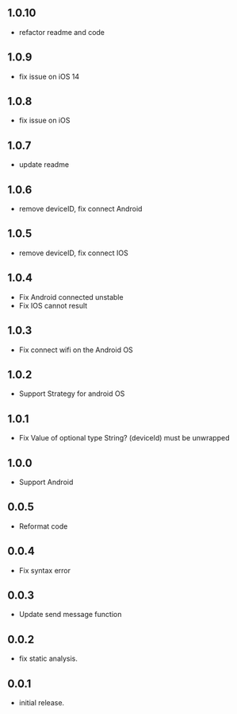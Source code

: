 ## 1.0.10

* refactor readme and code

## 1.0.9

* fix issue on iOS 14

## 1.0.8

* fix issue on iOS

## 1.0.7

* update readme

## 1.0.6

* remove deviceID,  fix connect Android

## 1.0.5

* remove deviceID,  fix connect IOS

## 1.0.4

* Fix Android connected unstable
* Fix IOS cannot result

## 1.0.3

* Fix connect wifi on the Android OS

## 1.0.2

* Support Strategy for android OS

## 1.0.1

* Fix Value of optional type String? (deviceId) must be unwrapped

## 1.0.0

* Support Android

## 0.0.5

* Reformat code

## 0.0.4

* Fix syntax error

## 0.0.3

* Update send message function

## 0.0.2

* fix static analysis.

## 0.0.1

* initial release.
